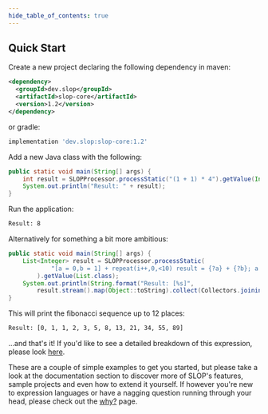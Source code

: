 ```yaml
---
hide_table_of_contents: true
---
```


## Quick Start
Create a new project declaring the following dependency in maven:
```xml
<dependency>
  <groupId>dev.slop</groupId>
  <artifactId>slop-core</artifactId>
  <version>1.2</version>
</dependency>
``` 
or gradle:
```groovy
implementation 'dev.slop:slop-core:1.2'
```
Add a new Java class with the following:
```java
public static void main(String[] args) {
    int result = SLOPProcessor.processStatic("(1 + 1) * 4").getValue(Integer.class);
    System.out.println("Result: " + result);
}
```
Run the application:
```bash
Result: 8
```
Alternatively for something a bit more ambitious:
```java
public static void main(String[] args) {
    List<Integer> result = SLOPProcessor.processStatic(
            "[a = 0,b = 1] + repeat(i++,0,<10) result = {?a} + {?b}; a = {?b}; b = {?result};"
        ).getValue(List.class);
    System.out.println(String.format("Result: [%s]",
        result.stream().map(Object::toString).collect(Collectors.joining(", "))));
}
```
This will print the fibonacci sequence up to 12 places:
```bash
Result: [0, 1, 1, 2, 3, 5, 8, 13, 21, 34, 55, 89]
```
...and that's it! If you'd like to see a detailed breakdown of this expression, please look [here](/docs/Language/Statements/variables#fibonacci-example-breakdown). 

These are a couple of simple examples to get you started, but please take a look at the documentation section to 
discover more of SLOP's features, sample projects and even how to extend it yourself. If however you're new to expression 
languages or have a nagging question running through your head, please check out the [why?](/why) page.